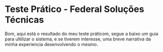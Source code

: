 # Teste Prático - Federal Soluções Técnicas
<p>Bom, aqui está o resultado do meu teste práticom, segue a baixo um guia para ultilizar o sistema, e se tiverem interesse, uma breve narrativa da minha experiencia desenvolvendo o mesmo.</p>
